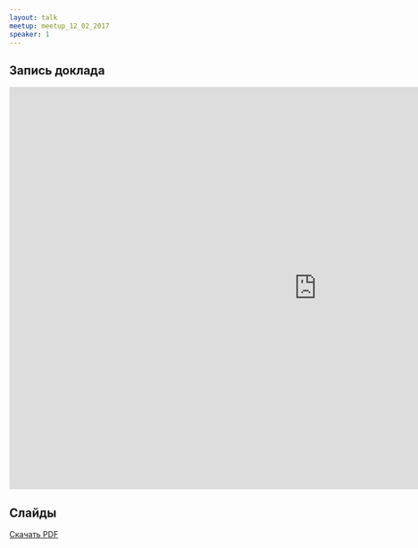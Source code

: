 ```yaml
---
layout: talk
meetup: meetup_12_02_2017
speaker: 1
---
```


## Запись доклада

<iframe width="1100" height="720" src="https://www.youtube.com/embed/yLro3NX7Da4" frameborder="0" allowfullscreen></iframe>

## Слайды

[Скачать PDF](./hypervisor.pdf)

<script async class="speakerdeck-embed" data-id="f4a945942e05467dabd1dde3528ef6b5" data-ratio="1.77777777777778" src="//speakerdeck.com/assets/embed.js"></script>

